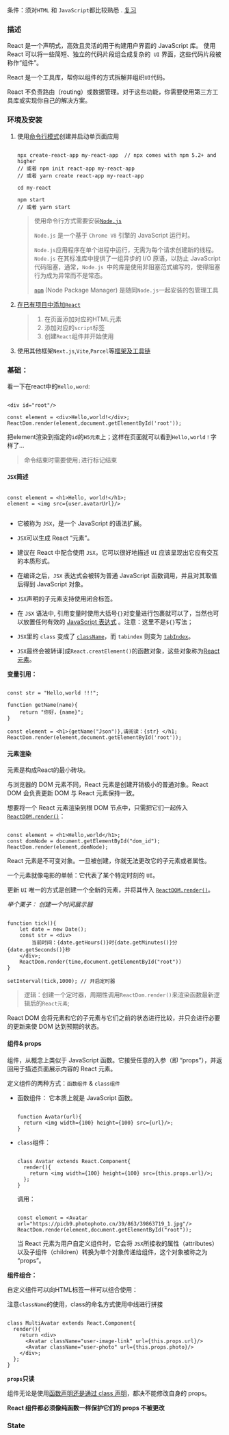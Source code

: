 条件：须对`HTML` 和 `JavaScript`都比较熟悉 . [复习](https://developer.mozilla.org/zh-CN/docs/Web/JavaScript/A_re-introduction_to_JavaScript)

### 描述

 React 是一个声明式，高效且灵活的用于构建用户界面的 JavaScript 库。  使用 React 可以将一些简短、独立的代码片段组合成复杂的` UI` 界面，这些代码片段被称作“组件”。 

 React 是一个工具库，帮你以组件的方式拆解并组织` UI `代码。 

 React 不负责路由（routing）或数据管理。对于这些功能，你需要使用第三方工具库或实现你自己的解决方案。 

### 环境及安装

1. 使用[命令行模式](https://create-react-app.dev/docs/getting-started)创建并启动单页面应用

   ```rea
   
   npx create-react-app my-react-app  // npx comes with npm 5.2+ and higher
   // 或者 npm init react-app my-react-app
   // 或者 yarn create react-app my-react-app
   
   cd my-react
   
   npm start
   // 或者 yarn start
   
   ```

   > 使用命令行方式需要安装[`Node.js`](http://nodejs.cn/learn)
   >
   >  `Node.js` 是一个基于 `Chrome V8` 引擎的 JavaScript 运行时。 
   >
   >  `Node.js`应用程序在单个进程中运行，无需为每个请求创建新的线程。 `Node.js` 在其标准库中提供了一组异步的 I/O 原语，以防止 JavaScript 代码阻塞，通常，`Node.js `中的库是使用非阻塞范式编写的，使得阻塞行为成为异常而不是常态。 
   >
   > [`npm`](https://www.npmjs.cn/getting-started/what-is-npm/) (Node Package Manager) 是随同`Node.js`一起安装的包管理工具 

   

2. [在已有项目中添加`React`](https://reactjs.bootcss.com/learn/add-react-to-a-website)

   > 1. 在页面添加对应的HTML元素
   > 2. 添加对应的`script`标签 
   > 3. 创建`React`组件并开始使用

   

3. 使用其他框架`Next.js`,`Vite`,`Parcel`等[框架及工具链](https://reactjs.bootcss.com/learn/start-a-new-react-project#building-with-react-and-a-framework)



### 基础：

看一下在react中的`Hello,word`:

```reac

<div id="root"/>

const element = <div>Hello,world!</div>;
ReactDom.render(element,document.getElementById('root'));

```

把element渲染到指定的`id`的`H5元素`上；这样在页面就可以看到`Hello,world！`字样了...

> 命令结束时需要使用`;`进行标记结束



####  `JSX`简述

```react

const element = <h1>Hello, world!</h1>;
element = <img src={user.avatarUrl}/>
    
```

- 它被称为 `JSX`，是一个 JavaScript 的语法扩展。
- `JSX`可以生成 React “元素”。

- 建议在 React 中配合使用 `JSX`，它可以很好地描述 `UI` 应该呈现出它应有交互的本质形式。

- 在编译之后，`JSX` 表达式会被转为普通 JavaScript 函数调用，并且对其取值后得到 JavaScript 对象。 

- `JSX`声明的子元素支持使用闭合标签。

- 在 `JSX` 语法中, 引用变量时使用大括号`{}`对变量进行包裹就可以了，当然也可以放置任何有效的 [JavaScript 表达式](https://developer.mozilla.org/en-US/docs/Web/JavaScript/Guide/Expressions_and_Operators#Expressions) 。注意：这里不是`${}`写法；

- `JSX`里的 `class` 变成了 [`className`](https://developer.mozilla.org/en-US/docs/Web/API/Element/className)，而 `tabindex` 则变为 [`tabIndex`](https://developer.mozilla.org/en-US/docs/Web/API/HTMLElement/tabIndex)。 

- `JSX`最终会被转译]成`React.creatElement()`的函数对象，这些对象称为[React元素](https://react.docschina.org/docs/introducing-jsx.html#jsx-represents-objects)。

  

**变量引用：**

```rea

const str = "Hello,world !!!";

function getName(name){
	return "你好，{name}";
}

const element = <h1>{getName("Json")},请阅读：{str} </h1;
ReactDom.render(element,document.getElementById('root'));

```

 

#### 元素渲染

元素是构成React的最小砖块。

 与浏览器的 DOM 元素不同，React 元素是创建开销极小的普通对象。React DOM 会负责更新 DOM 与 React 元素保持一致。 

想要将一个 React 元素渲染到根 DOM 节点中，只需把它们一起传入 [`ReactDOM.render()`](https://react.docschina.org/docs/react-dom.html#render)： 



```rea

const element = <h1>Hello,world</h1>;
const domNode = document.getElementById("dom_id");
ReactDom.render(element,domNode);

```



React 元素是不可变对象。一旦被创建，你就无法更改它的子元素或者属性。 

 一个元素就像电影的单帧：它代表了某个特定时刻的 `UI`。 

更新 `UI` 唯一的方式是创建一个全新的元素，并将其传入 [`ReactDOM.render()`](https://react.docschina.org/docs/react-dom.html#render)。 

*举个栗子： 创建一个时间展示器*

```rea

function tick(){
	let date = new Date();
	const str = <div>
		当前时间：{date.getHours()}时{date.getMinutes()}分{date.getSeconds()}秒
	</div>;
	ReactDom.render(time,document.getElementById("root"))
}

setInterval(tick,1000); // 开启定时器

```

> 逻辑：创建一个定时器，周期性调用`ReactDom.render()`来渲染函数最新逻辑后的`React元素`;



React DOM 会将元素和它的子元素与它们之前的状态进行比较，并只会进行必要的更新来使 DOM 达到预期的状态。 



####  组件& props

 组件，从概念上类似于 JavaScript 函数。它接受任意的入参（即 “props”），并返回用于描述页面展示内容的 React 元素。 

定义组件的两种方式：`函数组件` & `class组件`

- 函数组件： 它本质上就是 JavaScript 函数。

  ```rea
  
  function Avatar(url){
  	return <img width={100} height={100} src={url}/>;
  }
  
  ```

  

- `class`组件：

  ```react
  
  class Avatar extends React.Component{
    render(){
      return <img width={100} height={100} src={this.props.url}/>;
    };
  }
  
  ```

  调用：

  ```rea
  
  const element = <Avatar url="https://picb9.photophoto.cn/39/863/39863719_1.jpg"/>
  ReactDom.render(element,document.getElementById("root"));
  
  ```

   当 React 元素为用户自定义组件时，它会将 `JSX`所接收的属性（attributes）以及子组件（children）转换为单个对象传递给组件，这个对象被称之为 “props”。 



**组件组合：**

自定义组件可以向HTML标签一样可以组合使用：

注意`className`的使用，class的命名方式使用中线进行拼接

```rea

class MultiAvatar extends React.Component{
  render(){
    return <div>
      <Avatar className="user-image-link" url={this.props.url}/>
      <Avatar className="user-photo" url={this.props.photo}/>
    </div>;
  };
}

```

**`props`只读**

 组件无论是使用[函数声明还是通过 class 声明](https://react.docschina.org/docs/components-and-props.html#function-and-class-components)，都决不能修改自身的 props。 

 **React 组件都必须像纯函数一样保护它们的 props 不被更改** 



### State